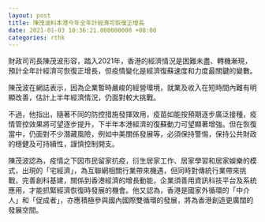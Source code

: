 ```yaml
---
layout: post
title: 陳茂波料本港今年全年計經濟可恢復正增長
date: 2021-01-03 10:36:21.000000000 +08:00
categories: rthk
---
```


財政司司長陳茂波形容，踏入2021年，香港的經濟情況是困難未盡、轉機漸現，預計全年計經濟可恢復正增長，但疫情變化是經濟復蘇速度和力度最關鍵的變數。

陳茂波在網誌表示，因為企業暫時嚴峻的經營環境，就業及收入在短時間內難有明顯改善，估計上半年經濟情況，仍面對較大挑戰。

不過，他指出，隨著不同的防控措施發揮效用，疫苗如能按預期逐步廣泛接種，疫情管控效果將可望逐步提升，下半年本港經濟的復蘇動力可望顯著增強。但在恢復當中，仍面對不少潛藏風險，例如中美關係發展等，必須保持警惕，保持公共財政的穩健及可持續性，謹慎控制開支。

陳茂波認為，疫情之下因市民留家抗疫，衍生居家工作、居家學習和居家娛樂的模式，出現的「宅經濟」，為互聯網相關行業帶來機遇，但同時對傳統行業帶來挑戰，完善創科基建，關係到香港經濟的增長動能，企業須善用資訊科技平台及系統應用，才能抓緊經濟恢復時發展的機會。他又認為，香港是國家外循環的「中介人」和「促成者」，亦應積極參與國內國際雙循環的發展，將為香港創造更廣闊的發展空間。
